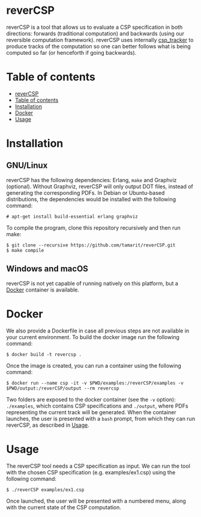 # reverCSP

reverCSP is a tool that allows us to evaluate a CSP specification in both directions: forwards (traditional computation) and backwards (using our reversible computation framework). reverCSP uses internally [csp_tracker](https://github.com/mistupv/csp_tracker) to produce tracks of the computation so one can better follows what is being computed so far (or henceforth if going backwards). 

Table of contents
=================

  * [reverCSP](#revercsp)
  * [Table of contents](#table-of-contents)
  * [Installation](#installation)
  * [Docker](#docker)
  * [Usage](#usage)

Installation
============

GNU/Linux
---------

reverCSP has the following dependencies: Erlang, `make` and Graphviz (optional). Without Graphviz, reverCSP will only output DOT files, instead of generating the corresponding PDFs. In Debian or Ubuntu-based distributions, the dependencies would be installed with the following command:

    # apt-get install build-essential erlang graphviz

To compile the program, clone this repository recursively and then run make:

    $ git clone --recursive https://github.com/tamarit/reverCSP.git
    $ make compile
    
Windows and macOS
-----------------

reverCSP is not yet capable of running natively on this platform, but a [Docker](#docker) container is available.

Docker
======

We also provide a Dockerfile in case all previous steps are not available in your current environment. To build the docker image run the following command: 

    $ docker build -t revercsp .
    
Once the image is created, you can run a container using the following command:

    $ docker run --name csp -it -v $PWD/examples:/reverCSP/examples -v $PWD/output:/reverCSP/output --rm revercsp

Two folders are exposed to the docker container (see the `-v` option): `./examples`, which contains CSP specifications and `./output`, where PDFs representing the current track will be generated. When the container launches, the user is presented with a `bash` prompt, from which they can run reverCSP, as described in [Usage](#usage).

Usage
=====

The reverCSP tool needs a CSP specification as input. We can run the tool with the chosen CSP specification (e.g. examples/ex1.csp) using the following command:

    $ ./reverCSP examples/ex1.csp

Once launched, the user will be presented with a numbered menu, along with the current state of the CSP computation.

